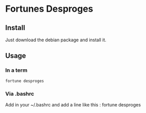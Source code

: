 # Fortunes Desproges

## Install 

Just download the debian package and install it.




## Usage

### In a term
```fortune desproges```

### Via .bashrc
Add in your ~/.bashrc and add a line like this : fortune  desproges

